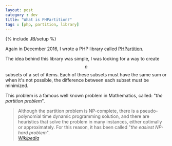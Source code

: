 ```yaml
---
layout: post
category : dev
title: "What is PHPartition?"
tags : [php, partition, library]
---
```

{% include JB/setup %}

Again in December 2016, I wrote a PHP library called [PHPartition](https://packagist.org/packages/drupol/phpartition).

The idea behind this library was simple, I was looking for a way to create $$ n $$ subsets of a set of items. Each of these subsets must have the same sum or when it's not possible, the difference between each subset must be minimized.

This problem is a famous well known problem in Mathematics, called: "_the partition problem_".

<blockquote class="blockquote">
Although the partition problem is NP-complete, there is a pseudo-polynomial time dynamic programming solution, and there are heuristics that solve the problem in many instances, either optimally or approximately.
For this reason, it has been called "<i>the easiest NP-hard problem</i>".
<footer class="blockquote-footer"><cite><a href="https://en.wikipedia.org/wiki/Partition_problem">Wikipedia</a></cite></footer>
</blockquote>

